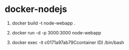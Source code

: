 # docker-nodejs

1. docker build -t node-webapp .

2. docker run -d -p 3000:3000 node-webapp

3. docker exec -it c0171a97ab79Ccontainer ID) /bin/bash
